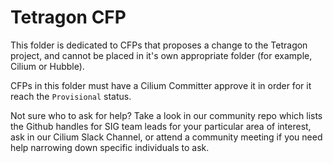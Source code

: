 # Tetragon CFP

This folder is dedicated to CFPs that proposes a change to the Tetragon project, and cannot be placed in it's own appropriate folder (for example, Cilium or Hubble).

CFPs in this folder must have a Cilium Committer approve it in order for it reach the `Provisional` status.

Not sure who to ask for help? Take a look in our community repo which lists the Github handles for SIG team leads for your particular area of interest, ask in our Cilium Slack Channel, or attend a community meeting if you need help narrowing down specific individuals to ask.


